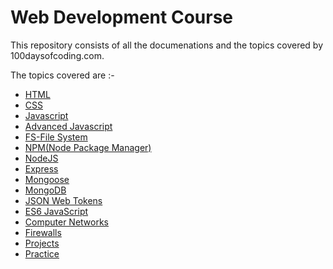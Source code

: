 <h1>Web Development Course</h1>

This repository consists of all the documenations and the topics covered by 100daysofcoding.com.

The topics covered are :-
<ul>
<li><a href="https://github.com/mohdriyaan/web_dev/tree/main/FrontEnd-HTML">HTML</a></li>
<li><a href="https://github.com/mohdriyaan/web_dev/tree/main/FrontEnd-HTML">CSS</a></li>
<li><a href="https://github.com/mohdriyaan/web_dev/tree/main/Javascript">Javascript</a></li>
<li><a href="https://github.com/mohdriyaan/web_dev/tree/main/Advanced_JS">Advanced Javascript</a></li>
<li><a href="https://github.com/mohdriyaan/web_dev/tree/main/fs-file_system">FS-File System</a></li>
<li><a href="https://github.com/mohdriyaan/web_dev/tree/main/input">NPM(Node Package Manager)</a></li>
<li><a href="https://github.com/mohdriyaan/web_dev/tree/main/Node_JS">NodeJS</a></li>
<li><a href="https://github.com/mohdriyaan/web_dev/tree/main/Express">Express</a></li>
<li><a href="https://github.com/mohdriyaan/web_dev/tree/main/mongoose">Mongoose</a></li>
<li><a href="https://github.com/mohdriyaan/web_dev/tree/main/MongoDB-methods">MongoDB</a></li>
<li><a href="https://github.com/mohdriyaan/web_dev/tree/main/json-web-tokens">JSON Web Tokens</a></li>
<li><a href="https://github.com/mohdriyaan/web_dev/tree/main/ES6">ES6 JavaScript</a></li>
<li><a href="https://github.com/mohdriyaan/web_dev/tree/main/Computer_networks">Computer Networks</a></li>
<li><a href="https://github.com/mohdriyaan/web_dev/tree/main/Firewall">Firewalls</a></li>
<li><a href="https://github.com/mohdriyaan/web_dev/tree/main/projects">Projects</a></li>
<li><a href="https://github.com/mohdriyaan/web_dev/tree/main/practice.js">Practice</a></li>
</ul>
